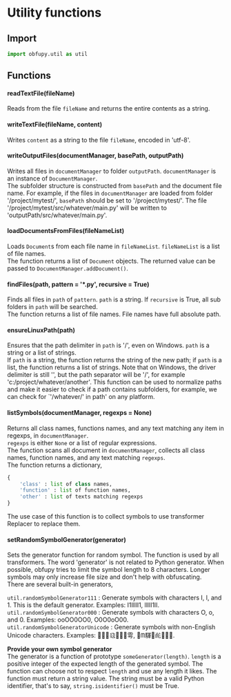 # Utility functions

## Import

```python
import obfupy.util as util
```

## Functions

#### readTextFile(fileName)

Reads from the file `fileName` and returns the entire contents as a string.

#### writeTextFile(fileName, content)

Writes `content` as a string to the file `fileName`, encoded in 'utf-8'.

#### writeOutputFiles(documentManager, basePath, outputPath)

Writes all files in `documentManager` to folder `outputPath`. `documentManager` is an instance of `DocumentManager`.  
The subfolder structure is constructed from `basePath` and the document file name. For example, if the files in `documentManager` are loaded from folder '/project/mytest/', `basePath` should be set to '/project/mytest/'. The file '/project/mytest/src/whatever/main.py' will be written to 'outputPath/src/whatever/main.py'.

#### loadDocumentsFromFiles(fileNameList)

Loads `Document`s from each file name in `fileNameList`. `fileNameList` is a list of file names.  
The function returns a list of `Document` objects. The returned value can be passed to `DocumentManager.addDocument()`.

#### findFiles(path, pattern = '*.py', recursive = True)

Finds all files in `path` of `pattern`. `path` is a string. If `recursive` is True, all sub folders in `path` will be searched.  
The function returns a list of file names. File names have full absolute path.

#### ensureLinuxPath(path)

Ensures that the path delimiter in `path` is '/', even on Windows. `path` is a string or a list of strings.  
If `path` is a string, the function returns the string of the new path; if `path` is a list, the function returns a list of strings.
Note that on Windows, the driver delimiter is still '\', but the path separator will be '/', for example 'c:\/project/whatever/another'.
This function can be used to normalize paths and make it easier to check if a path contains subfolders,
for example, we can check for `'/whatever/' in path' on any platform.

#### listSymbols(documentManager, regexps = None)

Returns all class names, functions names, and any text matching any item in regexps, in `documentManager`.  
`regexps` is either `None` or a list of regular expressions.  
The function scans all document in `documentManager`, collects all class names, function names, and any text matching `regexps`.  
The function returns a dictionary,  
```python
{
    'class' : list of class names,
    'function' : list of function names,
    'other' : list of texts matching regexps
}
```
The use case of this function is to collect symbols to use transformer Replacer to replace them.

#### setRandomSymbolGenerator(generator)

Sets the generator function for random symbol. The function is used by all transformers. The word 'generator' is not related to Python generator. When possible, obfupy tries to limit the symbol length to 8 characters. Longer symbols may only increase file size and don't help with obfuscating.  
There are several built-in generators,  

`util.randomSymbolGenerator111` : Generate symbols with characters I, l, and 1. This is the default generator. Examples: I1lllll1, llllI1lI.  
`util.randomSymbolGenerator000` : Generate symbols with characters O, o, and 0. Examples: ooOO0OO0, O0O0oO00.  
`util.randomSymbolGeneratorUnicode` : Generate symbols with non-English Unicode characters. Examples: 𢺐齍嬱𗱯𡪲𤥳𛂮雩, 𧓢ᗰ䮝𢔻𘒤𥤏𡄑𥮮.  

**Provide your own symbol generator**  
The generator is a function of prototype `someGenerator(length)`. `length` is a positive integer of the expected length of the generated symbol. The function can choose not to respect `length` and use any length it likes. The function must return a string value. The string must be a valid Python identifier, that's to say, `string.isidentifier()` must be True.
